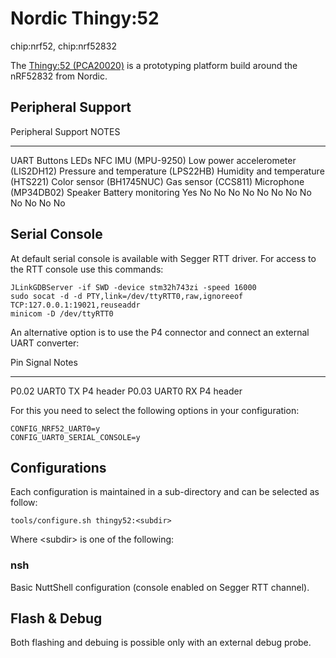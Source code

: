 Nordic Thingy:52
================

chip:nrf52, chip:nrf52832

The [Thingy:52
(PCA20020)](https://www.nordicsemi.com/Products/Development-hardware/Nordic-Thingy-52)
is a prototyping platform build around the nRF52832 from Nordic.

Peripheral Support
------------------

  Peripheral                                                                                                                                                                                                                                   Support                                   NOTES
  -------------------------------------------------------------------------------------------------------------------------------------------------------------------------------------------------------------------------------------------- ----------------------------------------- -------
  UART Buttons LEDs NFC IMU (MPU-9250) Low power accelerometer (LIS2DH12) Pressure and temperature (LPS22HB) Humidity and temperature (HTS221) Color sensor (BH1745NUC) Gas sensor (CCS811) Microphone (MP34DB02) Speaker Battery monitoring   Yes No No No No No No No No No No No No   

Serial Console
--------------

At default serial console is available with Segger RTT driver. For
access to the RTT console use this commands:

    JLinkGDBServer -if SWD -device stm32h743zi -speed 16000
    sudo socat -d -d PTY,link=/dev/ttyRTT0,raw,ignoreeof TCP:127.0.0.1:19021,reuseaddr
    minicom -D /dev/ttyRTT0

An alternative option is to use the P4 connector and connect an external
UART converter:

  Pin     Signal     Notes
  ------- ---------- -----------
  P0.02   UART0 TX   P4 header
  P0.03   UART0 RX   P4 header

For this you need to select the following options in your configuration:

    CONFIG_NRF52_UART0=y
    CONFIG_UART0_SERIAL_CONSOLE=y

Configurations
--------------

Each configuration is maintained in a sub-directory and can be selected
as follow:

    tools/configure.sh thingy52:<subdir>

Where \<subdir\> is one of the following:

### nsh

Basic NuttShell configuration (console enabled on Segger RTT channel).

Flash & Debug
-------------

Both flashing and debuing is possible only with an external debug probe.
